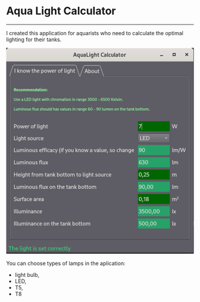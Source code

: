 # Aqua Light Calculator
___
I created this application for aquarists who 
need to calculate the optimal lighting for their tanks.

![screenshot](screenshot.png)

You can choose types of lamps in the aplication:
* light bulb,
* LED,
* T5,
* T8


